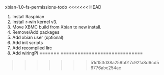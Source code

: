 xbian-1.0-fs-permissions-todo
<<<<<<< HEAD

1. Install Raspbian
2. Install r-win kernel v3.
3. Move XBMC build from Xbian to new install.
4. Remove/Add packages
5. Add xbian user (optional)
6. Add init scripts
7. Add recompiled lirc
8. Add wiringPi
=======
=============================
>>>>>>> 51c153d38a259b017c92fa8d6cd56776abc254ac
